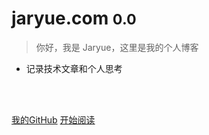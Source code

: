 # jaryue.com <small>0.0</small>

> 你好，我是 Jaryue，这里是我的个人博客

* 记录技术文章和个人思考

<br>

<span id="website_pv_container" style='display:none'>
    👀 本站总访问量：<span id="website_pv"></span> 次
</span>
<span id="website_uv_container" style='display:none'>
    | 🚴‍♂️ 本站总访客数：<span id="website_uv"></span> 人
</span>

<br>

[我的GitHub](https://github.com/dengjiayue)
[开始阅读](README.md)
